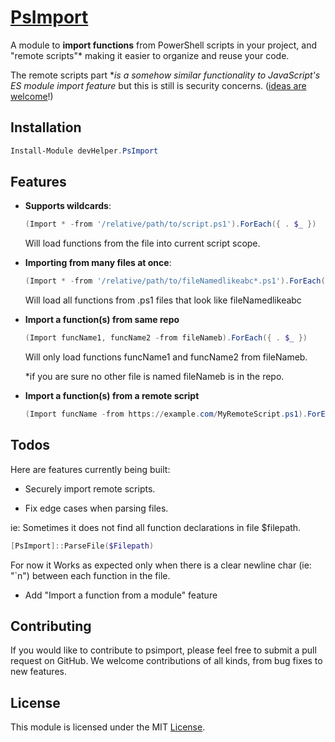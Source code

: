 # [**PsImport**](https://github.com/alainQtec/devHelper.PsImport)

A module to **import functions** from PowerShell scripts in your project, and "remote scripts"* making it easier to organize and reuse your code.

The remote scripts part **is a somehow similar functionality to JavaScript's ES module import feature* but this is still is security concerns. ([ideas are welcome](https://github.com/alainQtec/devHelper.PsImport/discussions/1)!)

## **Installation**

```PowerShell
Install-Module devHelper.PsImport
```

## **Features**

* **Supports wildcards**:

    ```PowerShell
    (Import * -from '/relative/path/to/script.ps1').ForEach({ . $_ })
    ```

    Will load functions from the file into current script scope.

* **Importing from many files at once**:

    ```PowerShell
    (Import * -from '/relative/path/to/fileNamedlikeabc*.ps1').ForEach({ . $_ })
    ```

    Will load all functions from .ps1 files that look like fileNamedlikeabc

* **Import a function(s) from same repo**

    ```PowerShell
    (Import funcName1, funcName2 -from fileNameb).ForEach({ . $_ })
    ```

    Will only load functions funcName1 and funcName2 from fileNameb.

    *if you are sure no other file is named fileNameb is in the repo.

* **Import a function(s) from a remote script**

    ```PowerShell
    (Import funcName -from https://example.com/MyRemoteScript.ps1).ForEach({ . $_ })
    ```

## **Todos**

Here are features currently being built:

* Securely import remote scripts.

* Fix edge cases when parsing files.

ie: Sometimes it does not find all function declarations in file $filepath.

```PowerShell
[PsImport]::ParseFile($Filepath)
```

For now it Works as expected only when there is a clear newline char (ie: "`n") between each function in the file.

* Add "Import a function from a module" feature

## **Contributing**

If you would like to contribute to psimport, please feel free to submit a pull request on GitHub. We welcome contributions of all kinds, from bug fixes to new features.

## **License**

This module is licensed under the MIT [License](LICENSE).
